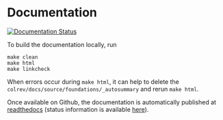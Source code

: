 # Documentation

[![Documentation Status](https://readthedocs.org/projects/colrev/badge/?version=latest)](https://colrev.readthedocs.io/en/latest/?badge=latest)

To build the documentation locally, run

```
make clean
make html
make linkcheck
```

When errors occur during `make html`, it can help to delete the `colrev/docs/source/foundations/_autosummary` and rerun `make html`.

Once available on Github, the documentation is automatically published at [readthedocs](https://colrev.readthedocs.io/en/latest/) (status information is available [here](https://readthedocs.org/projects/colrev/builds/)).
